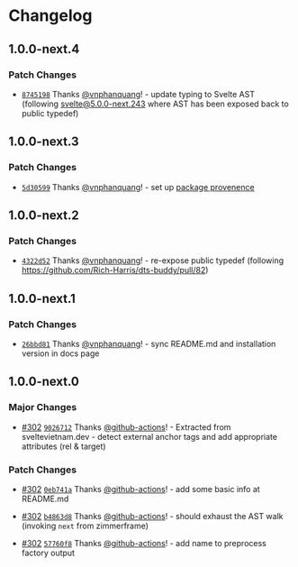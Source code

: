 # Changelog

## 1.0.0-next.4

### Patch Changes

- [`8745198`](https://github.com/vnphanquang/svelte-put/commit/874519803cc04f1124d7d028ab5029937bf921f3) Thanks [@vnphanquang](https://github.com/vnphanquang)! - update typing to Svelte AST (following [svelte@5.0.0-next.243](https://github.com/sveltejs/svelte/releases/tag/svelte%405.0.0-next.243) where AST has been exposed back to public typedef)

## 1.0.0-next.3

### Patch Changes

- [`5d30599`](https://github.com/vnphanquang/svelte-put/commit/5d3059929a1846fae63e8e35a1423544321f55cc) Thanks [@vnphanquang](https://github.com/vnphanquang)! - set up [package provenence](https://docs.npmjs.com/generating-provenance-statements#publishing-packages-with-provenance-via-github-actions)

## 1.0.0-next.2

### Patch Changes

- [`4322d52`](https://github.com/vnphanquang/svelte-put/commit/4322d52d896841792a8c2c2e3fd1e2cd2bd0e351) Thanks [@vnphanquang](https://github.com/vnphanquang)! - re-expose public typedef (following https://github.com/Rich-Harris/dts-buddy/pull/82)

## 1.0.0-next.1

### Patch Changes

- [`26bbd81`](https://github.com/vnphanquang/svelte-put/commit/26bbd813c1e65ead04d5d6bcb29b97a34045646b) Thanks [@vnphanquang](https://github.com/vnphanquang)! - sync README.md and installation version in docs page

## 1.0.0-next.0

### Major Changes

- [#302](https://github.com/vnphanquang/svelte-put/pull/302) [`9026712`](https://github.com/vnphanquang/svelte-put/commit/9026712835c7b152e877a0fbb4759587fede9947) Thanks [@github-actions](https://github.com/apps/github-actions)! - Extracted from sveltevietnam.dev - detect external anchor tags and add appropriate attributes (rel & target)

### Patch Changes

- [#302](https://github.com/vnphanquang/svelte-put/pull/302) [`0eb741a`](https://github.com/vnphanquang/svelte-put/commit/0eb741a32d5efdeabae57d0a20b80b345f5387a7) Thanks [@github-actions](https://github.com/apps/github-actions)! - add some basic info at README.md

- [#302](https://github.com/vnphanquang/svelte-put/pull/302) [`b4863d8`](https://github.com/vnphanquang/svelte-put/commit/b4863d89baf685364d69d6432660b2838ba49366) Thanks [@github-actions](https://github.com/apps/github-actions)! - should exhaust the AST walk (invoking `next` from zimmerframe)

- [#302](https://github.com/vnphanquang/svelte-put/pull/302) [`57760f8`](https://github.com/vnphanquang/svelte-put/commit/57760f8e9bf41216b349ceb8f1514e7c264304ee) Thanks [@github-actions](https://github.com/apps/github-actions)! - add name to preprocess factory output
